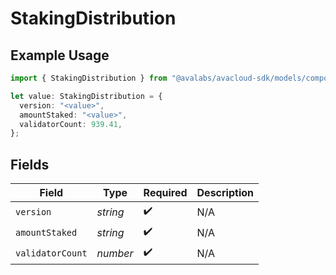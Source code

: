 # StakingDistribution

## Example Usage

```typescript
import { StakingDistribution } from "@avalabs/avacloud-sdk/models/components";

let value: StakingDistribution = {
  version: "<value>",
  amountStaked: "<value>",
  validatorCount: 939.41,
};
```

## Fields

| Field              | Type               | Required           | Description        |
| ------------------ | ------------------ | ------------------ | ------------------ |
| `version`          | *string*           | :heavy_check_mark: | N/A                |
| `amountStaked`     | *string*           | :heavy_check_mark: | N/A                |
| `validatorCount`   | *number*           | :heavy_check_mark: | N/A                |